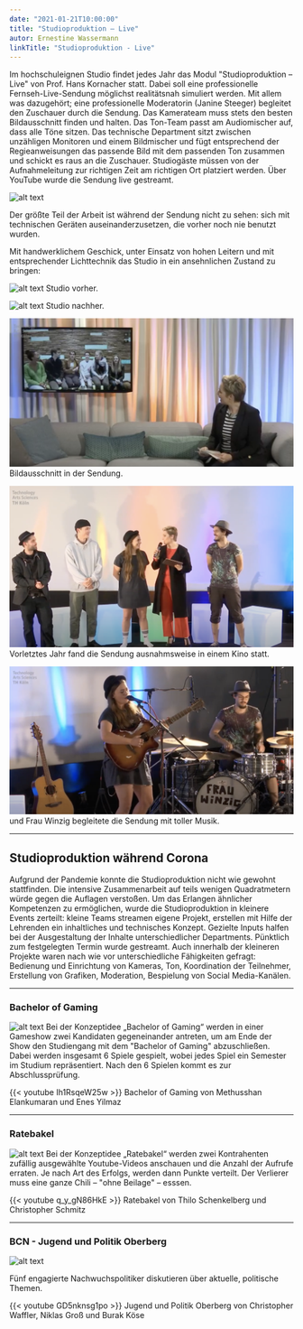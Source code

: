 ```yaml
---
date: "2021-01-21T10:00:00"
title: "Studioproduktion – Live"
autor: Ernestine Wassermann
linkTitle: "Studioproduktion - Live"
---
```


Im hochschuleignen Studio findet jedes Jahr das Modul "Studioproduktion – Live" von Prof. Hans Kornacher statt. Dabei soll eine professionelle Fernseh-Live-Sendung möglichst realitätsnah  simuliert werden. Mit allem was dazugehört; eine professionelle Moderatorin (Janine Steeger) begleitet den Zuschauer durch die Sendung. Das Kamerateam muss stets den besten Bildausschnitt finden und halten. Das Ton-Team passt am Audiomischer auf, dass alle Töne sitzen. Das technische Department sitzt zwischen unzähligen Monitoren und einem Bildmischer und fügt entsprechend der Regieanweisungen das passende Bild mit dem passenden Ton zusammen und schickt es raus an die Zuschauer. Studiogäste müssen von der Aufnahmeleitung  zur richtigen Zeit am richtigen Ort platziert werden. Über YouTube wurde die Sendung live gestreamt.

![alt text](2018-studio-technik.JPG "Technik")

Der größte Teil der Arbeit ist während der Sendung nicht zu sehen: sich mit technischen Geräten auseinanderzusetzen, die 
vorher noch nie benutzt wurden.  
 
Mit handwerklichem Geschick, unter Einsatz von hohen Leitern und mit entsprechender Lichttechnik das Studio in ein ansehnlichen Zustand zu bringen:

![alt text](2018-studiobau-anfang.JPG "Studio vorher")
Studio vorher.

![alt text](2018-studio-ende.JPG "Studio nachher")
Studio nachher.

![alt text](2018-janine-zuschalte.png "sendung")
Bildausschnitt in der Sendung.

![alt text](2019-frau-winzig-janine-buehne.png "frau winzig singt") 
Vorletztes Jahr fand die Sendung ausnahmsweise in einem Kino statt. 

![alt text](2018-frau-winzig-singen.png "frau winzig singt") 
und Frau Winzig begleitete die Sendung mit toller Musik.

<hr class="has-seperator">

## Studioproduktion während Corona
Aufgrund der Pandemie konnte die Studioproduktion nicht wie gewohnt stattfinden. Die intensive Zusammenarbeit auf teils wenigen Quadratmetern würde gegen die Auflagen verstoßen. Um das Erlangen ähnlicher Kompetenzen zu ermöglichen, wurde die Studioproduktion in kleinere Events zerteilt: kleine Teams streamen eigene Projekt, erstellen mit Hilfe der Lehrenden ein inhaltliches und technisches Konzept. Gezielte Inputs halfen bei der Ausgestaltung der Inhalte unterschiedlicher Departments. Pünktlich zum festgelegten Termin wurde gestreamt. Auch innerhalb der kleineren Projekte waren nach wie vor unterschiedliche Fähigkeiten gefragt: Bedienung und Einrichtung von Kameras, Ton, Koordination der Teilnehmer, Erstellung von Grafiken, Moderation, Bespielung von Social Media-Kanälen.

<hr class="has-seperator has-seperator--dotted">

### Bachelor of Gaming  
 
 ![alt text](spl-bsg.png "bsg")
Bei der Konzeptidee „Bachelor of Gaming“ werden in einer Gameshow zwei Kandidaten gegeneinander antreten, um am Ende der Show den Studiengang mit dem "Bachelor of Gaming" abzuschließen. Dabei werden insgesamt 6 Spiele gespielt, wobei jedes Spiel ein Semester im Studium repräsentiert. Nach den 6 Spielen kommt es zur Abschlussprüfung.

{{< youtube Ih1RsqeW25w >}}  Bachelor of Gaming   von Methusshan	Elankumaran  und Enes Yilmaz 
  
<hr class="has-seperator has-seperator--dotted">

### Ratebakel
 
![alt text](spl-ratebakel.png "ratebakel")
Bei der Konzeptidee „Ratebakel“ werden zwei Kontrahenten zufällig ausgewählte Youtube-Videos anschauen und die Anzahl der Aufrufe erraten. Je nach Art des Erfolgs, werden dann Punkte verteilt. Der Verlierer muss eine  ganze Chili – "ohne Beilage" – esssen.

{{< youtube q_y_gN86HkE >}} Ratebakel von Thilo Schenkelberg und  Christopher Schmitz


<hr class="has-seperator has-seperator--dotted">

### BCN - Jugend und Politik Oberberg 
                                     
![alt text](spl-polittalk.png "Wspl polittalk")

Fünf engagierte Nachwuchspolitiker diskutieren über aktuelle, politische Themen.

{{< youtube GD5nknsg1po >}} Jugend und Politik Oberberg   von Christopher Waffler, Niklas Groß und Burak Köse 
  



